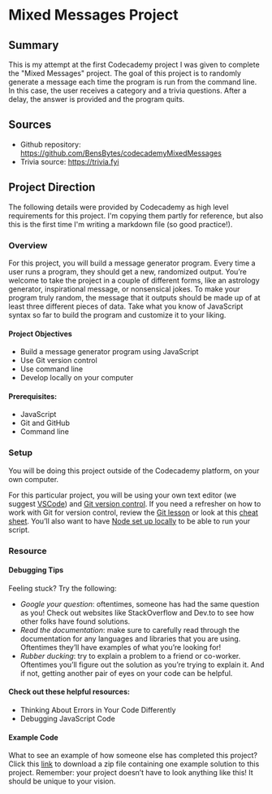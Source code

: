 # Mixed Messages Project

## Summary
This is my attempt at the first Codecademy project I was given to complete the "Mixed Messages" project. The goal of this project is to randomly generate a message each time the program is run from the command line. In this case, the user receives a category and a trivia questions. After a delay, the answer is provided and the program quits.

## Sources
* Github repository: https://github.com/BensBytes/codecademyMixedMessages
* Trivia source: https://trivia.fyi

## Project Direction
The following details were provided by Codecademy as high level requirements for this project. I'm copying them partly for reference, but also this is the first time I'm writing a markdown file (so good practice!).

### Overview
For this project, you will build a message generator program. Every time a user runs a program, they should get a new, randomized output. You’re welcome to take the project in a couple of different forms, like an astrology generator, inspirational message, or nonsensical jokes. To make your program truly random, the message that it outputs should be made up of at least three different pieces of data. Take what you know of JavaScript syntax so far to build the program and customize it to your liking.

#### Project Objectives
- Build a message generator program using JavaScript
- Use Git version control
- Use command line
- Develop locally on your computer

#### Prerequisites:
* JavaScript
* Git and GitHub
* Command line

### Setup
You will be doing this project outside of the Codecademy platform, on your own computer.

For this particular project, you will be using your own text editor (we suggest [VSCode](https://code.visualstudio.com/download)) and [Git version control](https://www.codecademy.com/content-items/74bb71f3f3d5998245e9bbef934502d9). If you need a refresher on how to work with Git for version control, review the [Git lesson](https://www.codecademy.com/paths/full-stack-engineer-career-path/tracks/fscp-git-and-github-part-i/modules/fecp-introduction-to-git/lessons/git-workflow/exercises/git-generalizations) or look at this [cheat sheet](https://education.github.com/git-cheat-sheet-education.pdf). You’ll also want to have [Node set up locally](https://www.codecademy.com/articles/setting-up-node-locally) to be able to run your script.

### Resource
#### Debugging Tips
Feeling stuck? Try the following:

+ *Google your question*: oftentimes, someone has had the same question as you! Check out websites like StackOverflow and Dev.to to see how other folks have found solutions.
+ *Read the documentation*: make sure to carefully read through the documentation for any languages and libraries that you are using. Oftentimes they’ll have examples of what you’re looking for!
+ *Rubber ducking*: try to explain a problem to a friend or co-worker. Oftentimes you’ll figure out the solution as you’re trying to explain it. And if not, getting another pair of eyes on your code can be helpful.

#### Check out these helpful resources:
+ Thinking About Errors in Your Code Differently
+ Debugging JavaScript Code

#### Example Code
What to see an example of how someone else has completed this project? Click this [link](https://static-assets.codecademy.com/Paths/full-stack-career-path/portfolio-projects/mixed-messages/script.js.zip) to download a zip file containing one example solution to this project. Remember: your project doesn’t have to look anything like this! It should be unique to your vision.